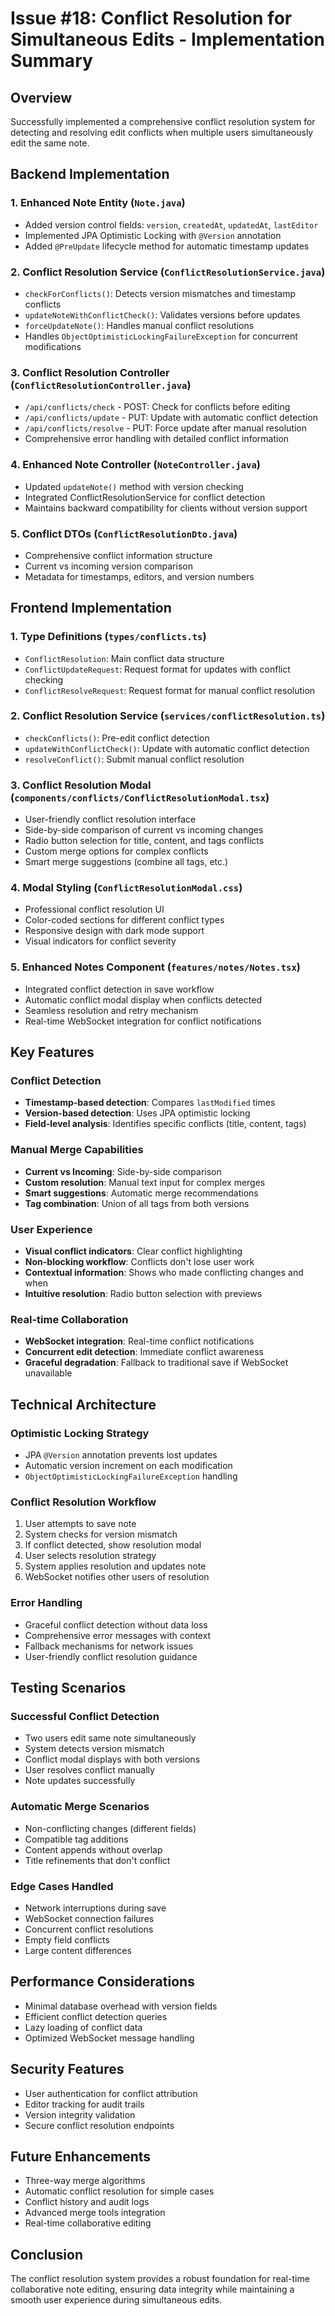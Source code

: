 # Issue #18: Conflict Resolution for Simultaneous Edits - Implementation Summary

## Overview
Successfully implemented a comprehensive conflict resolution system for detecting and resolving edit conflicts when multiple users simultaneously edit the same note.

## Backend Implementation

### 1. Enhanced Note Entity (`Note.java`)
- Added version control fields: `version`, `createdAt`, `updatedAt`, `lastEditor`
- Implemented JPA Optimistic Locking with `@Version` annotation
- Added `@PreUpdate` lifecycle method for automatic timestamp updates

### 2. Conflict Resolution Service (`ConflictResolutionService.java`)
- `checkForConflicts()`: Detects version mismatches and timestamp conflicts
- `updateNoteWithConflictCheck()`: Validates versions before updates
- `forceUpdateNote()`: Handles manual conflict resolutions
- Handles `ObjectOptimisticLockingFailureException` for concurrent modifications

### 3. Conflict Resolution Controller (`ConflictResolutionController.java`)
- `/api/conflicts/check` - POST: Check for conflicts before editing
- `/api/conflicts/update` - PUT: Update with automatic conflict detection
- `/api/conflicts/resolve` - PUT: Force update after manual resolution
- Comprehensive error handling with detailed conflict information

### 4. Enhanced Note Controller (`NoteController.java`)
- Updated `updateNote()` method with version checking
- Integrated ConflictResolutionService for conflict detection
- Maintains backward compatibility for clients without version support

### 5. Conflict DTOs (`ConflictResolutionDto.java`)
- Comprehensive conflict information structure
- Current vs incoming version comparison
- Metadata for timestamps, editors, and version numbers

## Frontend Implementation

### 1. Type Definitions (`types/conflicts.ts`)
- `ConflictResolution`: Main conflict data structure
- `ConflictUpdateRequest`: Request format for updates with conflict checking
- `ConflictResolveRequest`: Request format for manual conflict resolution

### 2. Conflict Resolution Service (`services/conflictResolution.ts`)
- `checkConflicts()`: Pre-edit conflict detection
- `updateWithConflictCheck()`: Update with automatic conflict detection
- `resolveConflict()`: Submit manual conflict resolution

### 3. Conflict Resolution Modal (`components/conflicts/ConflictResolutionModal.tsx`)
- User-friendly conflict resolution interface
- Side-by-side comparison of current vs incoming changes
- Radio button selection for title, content, and tags conflicts
- Custom merge options for complex conflicts
- Smart merge suggestions (combine all tags, etc.)

### 4. Modal Styling (`ConflictResolutionModal.css`)
- Professional conflict resolution UI
- Color-coded sections for different conflict types
- Responsive design with dark mode support
- Visual indicators for conflict severity

### 5. Enhanced Notes Component (`features/notes/Notes.tsx`)
- Integrated conflict detection in save workflow
- Automatic conflict modal display when conflicts detected
- Seamless resolution and retry mechanism
- Real-time WebSocket integration for conflict notifications

## Key Features

### Conflict Detection
- **Timestamp-based detection**: Compares `lastModified` times
- **Version-based detection**: Uses JPA optimistic locking
- **Field-level analysis**: Identifies specific conflicts (title, content, tags)

### Manual Merge Capabilities
- **Current vs Incoming**: Side-by-side comparison
- **Custom resolution**: Manual text input for complex merges
- **Smart suggestions**: Automatic merge recommendations
- **Tag combination**: Union of all tags from both versions

### User Experience
- **Visual conflict indicators**: Clear conflict highlighting
- **Non-blocking workflow**: Conflicts don't lose user work
- **Contextual information**: Shows who made conflicting changes and when
- **Intuitive resolution**: Radio button selection with previews

### Real-time Collaboration
- **WebSocket integration**: Real-time conflict notifications
- **Concurrent edit detection**: Immediate conflict awareness
- **Graceful degradation**: Fallback to traditional save if WebSocket unavailable

## Technical Architecture

### Optimistic Locking Strategy
- JPA `@Version` annotation prevents lost updates
- Automatic version increment on each modification
- `ObjectOptimisticLockingFailureException` handling

### Conflict Resolution Workflow
1. User attempts to save note
2. System checks for version mismatch
3. If conflict detected, show resolution modal
4. User selects resolution strategy
5. System applies resolution and updates note
6. WebSocket notifies other users of resolution

### Error Handling
- Graceful conflict detection without data loss
- Comprehensive error messages with context
- Fallback mechanisms for network issues
- User-friendly conflict resolution guidance

## Testing Scenarios

### Successful Conflict Detection
- Two users edit same note simultaneously
- System detects version mismatch
- Conflict modal displays with both versions
- User resolves conflict manually
- Note updates successfully

### Automatic Merge Scenarios
- Non-conflicting changes (different fields)
- Compatible tag additions
- Content appends without overlap
- Title refinements that don't conflict

### Edge Cases Handled
- Network interruptions during save
- WebSocket connection failures
- Concurrent conflict resolutions
- Empty field conflicts
- Large content differences

## Performance Considerations
- Minimal database overhead with version fields
- Efficient conflict detection queries
- Lazy loading of conflict data
- Optimized WebSocket message handling

## Security Features
- User authentication for conflict attribution
- Editor tracking for audit trails
- Version integrity validation
- Secure conflict resolution endpoints

## Future Enhancements
- Three-way merge algorithms
- Automatic conflict resolution for simple cases
- Conflict history and audit logs
- Advanced merge tools integration
- Real-time collaborative editing

## Conclusion
The conflict resolution system provides a robust foundation for real-time collaborative note editing, ensuring data integrity while maintaining a smooth user experience during simultaneous edits.
